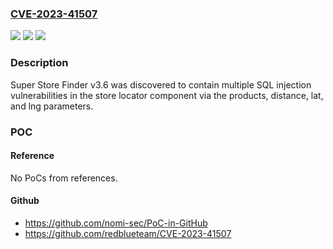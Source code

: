 ### [CVE-2023-41507](https://cve.mitre.org/cgi-bin/cvename.cgi?name=CVE-2023-41507)
![](https://img.shields.io/static/v1?label=Product&message=n%2Fa&color=blue)
![](https://img.shields.io/static/v1?label=Version&message=n%2Fa&color=blue)
![](https://img.shields.io/static/v1?label=Vulnerability&message=n%2Fa&color=brighgreen)

### Description

Super Store Finder v3.6 was discovered to contain multiple SQL injection vulnerabilities in the store locator component via the products, distance, lat, and lng parameters.

### POC

#### Reference
No PoCs from references.

#### Github
- https://github.com/nomi-sec/PoC-in-GitHub
- https://github.com/redblueteam/CVE-2023-41507

